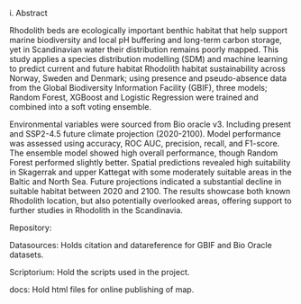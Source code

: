 i.	Abstract

Rhodolith beds are ecologically important benthic habitat that help support marine biodiversity and local pH buffering and long-term carbon storage, yet in Scandinavian water their distribution remains poorly mapped. This study applies a species distribution modelling (SDM) and machine learning to predict current and future habitat Rhodolith habitat sustainability across Norway, Sweden and Denmark; using presence and pseudo-absence data from the Global Biodiversity Information Facility (GBIF), three models; Random Forest, XGBoost and Logistic Regression were trained and combined into a soft voting ensemble. 

Environmental variables were sourced from Bio oracle v3. Including present and SSP2-4.5 future climate projection (2020-2100). Model performance was assessed using accuracy, ROC AUC, precision, recall, and F1-score. The ensemble model showed high overall performance, though Random Forest performed slightly better. Spatial predictions revealed high suitability in Skagerrak and upper Kattegat with some moderately suitable areas in the Baltic and North Sea.
Future projections indicated a substantial decline in suitable habitat between 2020 and 2100. The results showcase both known Rhodolith location, but also potentially overlooked areas, offering support to further studies in Rhodolith in the Scandinavia. 


Repository:

Datasources:
Holds citation and datareference for GBIF and Bio Oracle datasets.

Scriptorium:
Hold the scripts used in the project.


docs:
Hold html files for online publishing of map.
